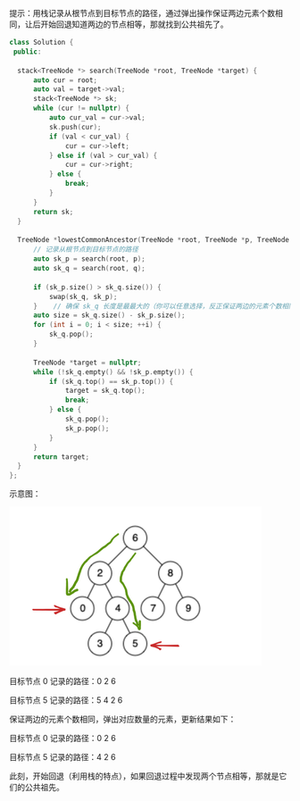 提示：用栈记录从根节点到目标节点的路径，通过弹出操作保证两边元素个数相同，让后开始回退知道两边的节点相等，那就找到公共祖先了。

```c++
class Solution {
 public:

  stack<TreeNode *> search(TreeNode *root, TreeNode *target) {
	  auto cur = root;
	  auto val = target->val;
	  stack<TreeNode *> sk;
	  while (cur != nullptr) {
		  auto cur_val = cur->val;
		  sk.push(cur);
		  if (val < cur_val) {
			  cur = cur->left;
		  } else if (val > cur_val) {
			  cur = cur->right;
		  } else {
			  break;
		  }
	  }
	  return sk;
  }

  TreeNode *lowestCommonAncestor(TreeNode *root, TreeNode *p, TreeNode *q) {
      // 记录从根节点到目标节点的路径
	  auto sk_p = search(root, p);
	  auto sk_q = search(root, q);

	  if (sk_p.size() > sk_q.size()) {
		  swap(sk_q, sk_p);
	  }    // 确保 sk_q 长度是最最大的（你可以任意选择，反正保证两边的元素个数相同）
	  auto size = sk_q.size() - sk_p.size();
	  for (int i = 0; i < size; ++i) {
		  sk_q.pop();
	  }

	  TreeNode *target = nullptr;
	  while (!sk_q.empty() && !sk_p.empty()) {
		  if (sk_q.top() == sk_p.top()) {
			  target = sk_q.top();
			  break;
		  } else {
			  sk_q.pop();
			  sk_p.pop();
		  }
	  }
	  return target;
  }
};
```

示意图：

<img src="images/image-20250603223227577.png" alt="image-20250603223227577" style="zoom:50%;" />

目标节点 0 记录的路径：0 2 6

目标节点 5 记录的路径：5 4 2 6

保证两边的元素个数相同，弹出对应数量的元素，更新结果如下：

目标节点 0 记录的路径：0 2 6

目标节点 5 记录的路径：4 2 6

此刻，开始回退（利用栈的特点），如果回退过程中发现两个节点相等，那就是它们的公共祖先。